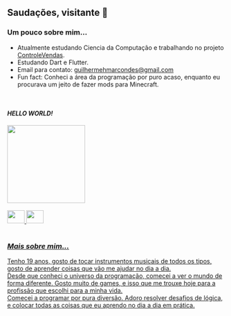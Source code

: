 ## Saudações, visitante 👋


### Um pouco sobre mim...

- Atualmente estudando Ciencia da Computação e trabalhando no projeto [ControleVendas](https://www.github.com/GuilhermeHHMS/ControleVendas).
- Estudando Dart e Flutter.
- Email para contato: guilhermehmarcondes@gmail.com
- Fun fact: Conheci a área da programação por puro acaso, enquanto eu procurava um jeito de fazer mods para Minecraft.




<br>
<div>
  <h4><i>HELLO WORLD!</i></h4>
  <a href="https://github.com/GuilhermeHHMS">
  <img height="180em" src="https://github-readme-stats.vercel.app/api?username=GuilhermeHHMS&hide=contribs,prs&show_icons=true&theme=merko">
</div>
<br>
<div>
  <img height="30" width="40" src="https://cdn.jsdelivr.net/gh/devicons/devicon/icons/dart/dart-original.svg" />
  <img height="30" width="40" src="https://cdn.jsdelivr.net/gh/devicons/devicon/icons/flutter/flutter-original.svg" />
</div>
<br>


     
     

  <h3> <i>Mais sobre mim...</i> </h3>
     <p>Tenho 19 anos, gosto de tocar instrumentos musicais de todos os tipos, gosto de aprender coisas que vão me ajudar no dia a dia.<br>
     Desde que conheci o universo da programação, comecei a ver o mundo de forma diferente. Gosto muito de games, e isso que me trouxe hoje para a profissão que escolhi para a minha vida.<br>
     Comecei a programar por pura diversão. Adoro resolver desafios de lógica, e colocar todas as coisas que eu aprendo no dia a dia em prática.</p>
          
